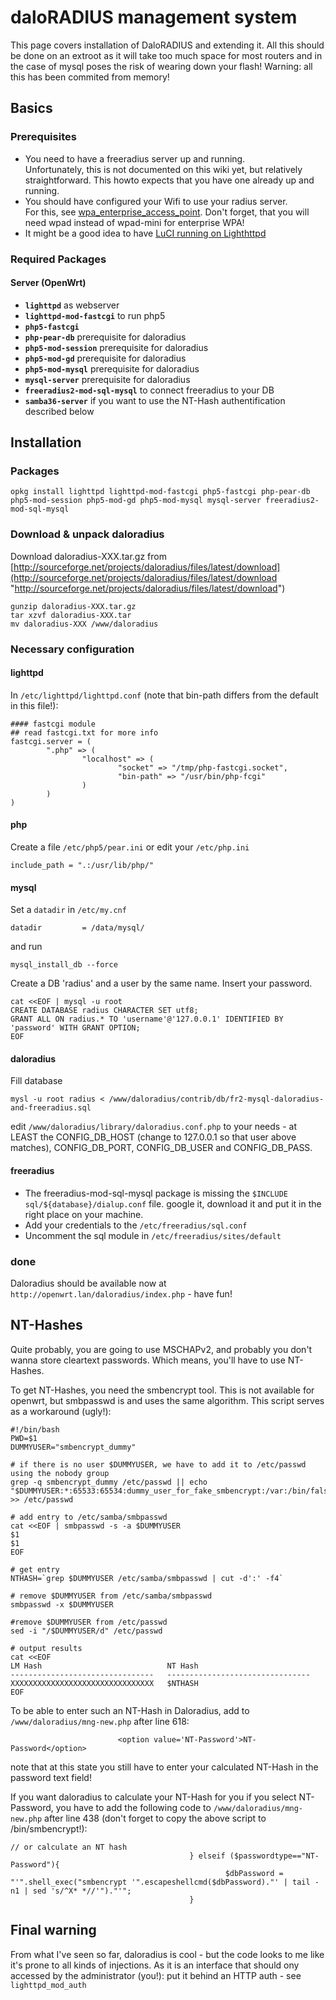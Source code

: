 # daloRADIUS management system

This page covers installation of DaloRADIUS and extending it. All this should be done on an extroot as it will take too much space for most routers and in the case of mysql poses the risk of wearing down your flash! Warning: all this has been commited from memory!

## Basics

### Prerequisites

- You need to have a freeradius server up and running.  
  Unfortunately, this is not documented on this wiki yet, but relatively straightforward. This howto expects that you have one already up and running.
- You should have configured your Wifi to use your radius server.  
  For this, see [wpa\_enterprise\_access\_point](/docs/guide-user/network/wifi/basic#wpa_enterprise_access_point "docs:guide-user:network:wifi:basic"). Don't forget, that you will need wpad instead of wpad-mini for enterprise WPA!
- It might be a good idea to have [LuCI running on Lighthttpd](/doc/howto/luci.on.lighttpd "doc:howto:luci.on.lighttpd")

### Required Packages

#### Server (OpenWrt)

- **`lighttpd`** as webserver
- **`lighttpd-mod-fastcgi`** to run php5
- **`php5-fastcgi`**
- **`php-pear-db`** prerequisite for daloradius
- **`php5-mod-session`** prerequisite for daloradius
- **`php5-mod-gd`** prerequisite for daloradius
- **`php5-mod-mysql`** prerequisite for daloradius
- **`mysql-server`** prerequisite for daloradius
- **`freeradius2-mod-sql-mysql`** to connect freeradius to your DB
- **`samba36-server`** if you want to use the NT-Hash authentification described below

## Installation

### Packages

```
opkg install lighttpd lighttpd-mod-fastcgi php5-fastcgi php-pear-db php5-mod-session php5-mod-gd php5-mod-mysql mysql-server freeradius2-mod-sql-mysql
```

### Download &amp; unpack daloradius

Download daloradius-XXX.tar.gz from [http://sourceforge.net/projects/daloradius/files/latest/download](http://sourceforge.net/projects/daloradius/files/latest/download "http://sourceforge.net/projects/daloradius/files/latest/download")

```
gunzip daloradius-XXX.tar.gz
tar xzvf daloradius-XXX.tar
mv daloradius-XXX /www/daloradius
```

### Necessary configuration

#### lighttpd

In `/etc/lighttpd/lighttpd.conf` (note that bin-path differs from the default in this file!):

```
#### fastcgi module
## read fastcgi.txt for more info
fastcgi.server = (
        ".php" => (
                "localhost" => (
                        "socket" => "/tmp/php-fastcgi.socket",
                        "bin-path" => "/usr/bin/php-fcgi"
                )
        )
)
```

#### php

Create a file `/etc/php5/pear.ini` or edit your `/etc/php.ini`

```
include_path = ".:/usr/lib/php/"
```

#### mysql

Set a `datadir` in `/etc/my.cnf`

```
datadir         = /data/mysql/
```

and run

```
mysql_install_db --force
```

Create a DB 'radius' and a user by the same name. Insert your password.

```
cat <<EOF | mysql -u root
CREATE DATABASE radius CHARACTER SET utf8;
GRANT ALL ON radius.* TO 'username'@'127.0.0.1' IDENTIFIED BY 'password' WITH GRANT OPTION;
EOF
```

#### daloradius

Fill database

```
mysl -u root radius < /www/daloradius/contrib/db/fr2-mysql-daloradius-and-freeradius.sql
```

edit `/www/daloradius/library/daloradius.conf.php` to your needs - at LEAST the CONFIG\_DB\_HOST (change to 127.0.0.1 so that user above matches), CONFIG\_DB\_PORT, CONFIG\_DB\_USER and CONFIG\_DB\_PASS.

#### freeradius

- The freeradius-mod-sql-mysql package is missing the `$INCLUDE sql/${database}/dialup.conf` file. google it, download it and put it in the right place on your machine.
- Add your credentials to the `/etc/freeradius/sql.conf`
- Uncomment the sql module in `/etc/freeradius/sites/default`

### done

Daloradius should be available now at `http://openwrt.lan/daloradius/index.php` - have fun!

## NT-Hashes

Quite probably, you are going to use MSCHAPv2, and probably you don't wanna store cleartext passwords. Which means, you'll have to use NT-Hashes.

To get NT-Hashes, you need the smbencrypt tool. This is not available for openwrt, but smbpasswd is and uses the same algorithm. This script serves as a workaround (ugly!):

```
#!/bin/bash
PWD=$1
DUMMYUSER="smbencrypt_dummy"
 
# if there is no user $DUMMYUSER, we have to add it to /etc/passwd using the nobody group
grep -q smbencrypt_dummy /etc/passwd || echo "$DUMMYUSER:*:65533:65534:dummy_user_for_fake_smbencrypt:/var:/bin/false" >> /etc/passwd
 
# add entry to /etc/samba/smbpasswd
cat <<EOF | smbpasswd -s -a $DUMMYUSER
$1
$1
EOF
 
# get entry
NTHASH=`grep $DUMMYUSER /etc/samba/smbpasswd | cut -d':' -f4`
 
# remove $DUMMYUSER from /etc/samba/smbpasswd
smbpasswd -x $DUMMYUSER
 
#remove $DUMMYUSER from /etc/passwd
sed -i "/$DUMMYUSER/d" /etc/passwd
 
# output results
cat <<EOF
LM Hash                            NT Hash
--------------------------------   --------------------------------
XXXXXXXXXXXXXXXXXXXXXXXXXXXXXXXX   $NTHASH
EOF
```

To be able to enter such an NT-Hash in Daloradius, add to `/www/daloradius/mng-new.php` after line 618:

```
                        <option value='NT-Password'>NT-Password</option>
```

note that at this state you still have to enter your calculated NT-Hash in the password text field!

If you want daloradius to calculate your NT-Hash for you if you select NT-Password, you have to add the following code to `/www/daloradius/mng-new.php` after line 438 (don't forget to copy the above script to /bin/smbencrypt!):

```
// or calculate an NT hash
                                        } elseif ($passwordtype=="NT-Password"){
                                                $dbPassword = "'".shell_exec("smbencrypt '".escapeshellcmd($dbPassword)."' | tail -n1 | sed 's/^X* *//'")."'";
                                        }
```

## Final warning

From what I've seen so far, daloradius is cool - but the code looks to me like it's prone to all kinds of injections. As it is an interface that should ony accessed by the administrator (you!): put it behind an HTTP auth - see `lighttpd_mod_auth`
